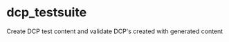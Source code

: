 dcp_testsuite
=============

Create DCP test content and validate DCP's created with generated content
